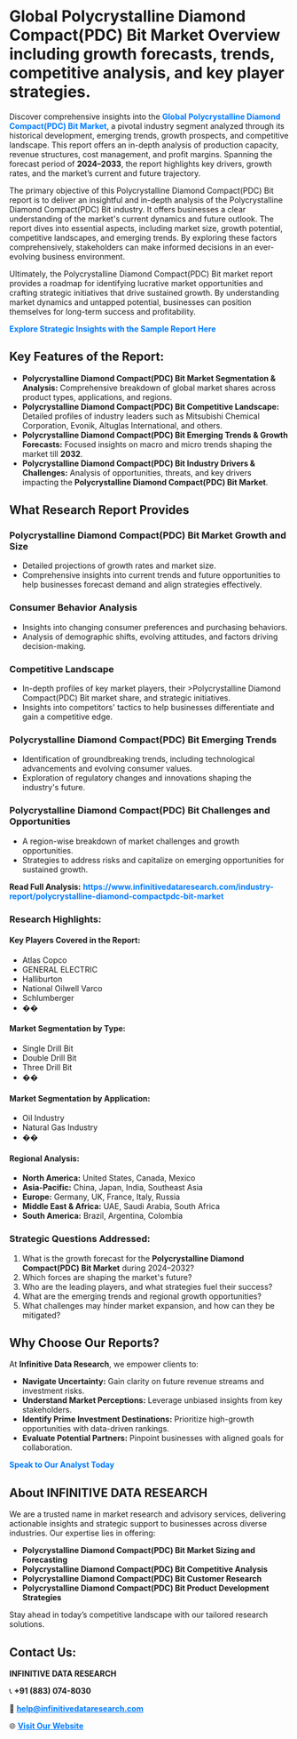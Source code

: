 <h1>Global Polycrystalline Diamond Compact(PDC) Bit Market Overview including growth forecasts, trends, competitive analysis, and key player strategies.</h1>
<p>
Discover comprehensive insights into the 
<a href="https://www.infinitivedataresearch.com/industry-report/polycrystalline-diamond-compactpdc-bit-market" rel="dofollow" style="color: #007BFF; text-decoration: none;"><strong>Global Polycrystalline Diamond Compact(PDC) Bit Market</strong></a>, a pivotal industry segment analyzed through its historical development, emerging trends, growth prospects, and competitive landscape. This report offers an in-depth analysis of production capacity, revenue structures, cost management, and profit margins. Spanning the forecast period of <strong>2024–2033</strong>, the report highlights key drivers, growth rates, and the market’s current and future trajectory.
</p>
<p>
The primary objective of this Polycrystalline Diamond Compact(PDC) Bit report is to deliver an insightful and in-depth analysis of the Polycrystalline Diamond Compact(PDC) Bit industry. It offers businesses a clear understanding of the market's current dynamics and future outlook. The report dives into essential aspects, including market size, growth potential, competitive landscapes, and emerging trends. By exploring these factors comprehensively, stakeholders can make informed decisions in an ever-evolving business environment.
</p>
<p>
Ultimately, the Polycrystalline Diamond Compact(PDC) Bit market report provides a roadmap for identifying lucrative market opportunities and crafting strategic initiatives that drive sustained growth. By understanding market dynamics and untapped potential, businesses can position themselves for long-term success and profitability.
</p>
<p>
<a href="https://www.infinitivedataresearch.com/request-sample/reportId=104810" style="color: #007BFF; text-decoration: none;"><strong>Explore Strategic Insights with the Sample Report Here</strong></a>
</p>

<h2>Key Features of the Report:</h2>
<ul>
<li><strong>Polycrystalline Diamond Compact(PDC) Bit Market Segmentation & Analysis:</strong> Comprehensive breakdown of global market shares across product types, applications, and regions.</li>
<li><strong>Polycrystalline Diamond Compact(PDC) Bit Competitive Landscape:</strong> Detailed profiles of industry leaders such as Mitsubishi Chemical Corporation, Evonik, Altuglas International, and others.</li>
<li><strong>Polycrystalline Diamond Compact(PDC) Bit Emerging Trends & Growth Forecasts:</strong> Focused insights on macro and micro trends shaping the market till <strong>2032</strong>.</li>
<li><strong>Polycrystalline Diamond Compact(PDC) Bit Industry Drivers & Challenges:</strong> Analysis of opportunities, threats, and key drivers impacting the <strong>Polycrystalline Diamond Compact(PDC) Bit Market</strong>.</li>
</ul>

<h2>What Research Report Provides</h2>
<h3>Polycrystalline Diamond Compact(PDC) Bit Market Growth and Size</h3>
<ul>
<li>Detailed projections of growth rates and market size.</li>
<li>Comprehensive insights into current trends and future opportunities to help businesses forecast demand and align strategies effectively.</li>
</ul>

<h3>Consumer Behavior Analysis</h3>
<ul>
<li>Insights into changing consumer preferences and purchasing behaviors.</li>
<li>Analysis of demographic shifts, evolving attitudes, and factors driving decision-making.</li>
</ul>

<h3>Competitive Landscape</h3>
<ul>
<li>In-depth profiles of key market players, their >Polycrystalline Diamond Compact(PDC) Bit market share, and strategic initiatives.</li>
<li>Insights into competitors' tactics to help businesses differentiate and gain a competitive edge.</li>
</ul>

<h3>Polycrystalline Diamond Compact(PDC) Bit Emerging Trends</h3>
<ul>
<li>Identification of groundbreaking trends, including technological advancements and evolving consumer values.</li>
<li>Exploration of regulatory changes and innovations shaping the industry's future.</li>
</ul>

<h3>Polycrystalline Diamond Compact(PDC) Bit Challenges and Opportunities</h3>
<ul>
<li>A region-wise breakdown of market challenges and growth opportunities.</li>
<li>Strategies to address risks and capitalize on emerging opportunities for sustained growth.</li>
</ul>
<p><strong>Read Full Analysis:</strong> <a href="https://www.infinitivedataresearch.com/industry-report/polycrystalline-diamond-compactpdc-bit-market" rel="dofollow" style="color: #007BFF; text-decoration: none;"><strong>https://www.infinitivedataresearch.com/industry-report/polycrystalline-diamond-compactpdc-bit-market</strong></a></p>
<h3>Research Highlights:</h3>
<h4>Key Players Covered in the Report:</h4>
<ul><li>Atlas Copco</li><li>GENERAL ELECTRIC</li><li>Halliburton</li><li>National Oilwell Varco</li><li>Schlumberger</li><li>��</li></ul>
<h4>Market Segmentation by Type:</h4>
<ul><li>Single Drill Bit</li><li>Double Drill Bit</li><li>Three Drill Bit</li><li>��</li></ul>
<h4>Market Segmentation by Application:</h4>
<ul><li>Oil Industry</li><li>Natural Gas Industry</li><li>��</li></ul>

<h4>Regional Analysis:</h4>
<ul>
<li><strong>North America:</strong> United States, Canada, Mexico</li>
<li><strong>Asia-Pacific:</strong> China, Japan, India, Southeast Asia</li>
<li><strong>Europe:</strong> Germany, UK, France, Italy, Russia</li>
<li><strong>Middle East & Africa:</strong> UAE, Saudi Arabia, South Africa</li>
<li><strong>South America:</strong> Brazil, Argentina, Colombia</li>
</ul>

<h3>Strategic Questions Addressed:</h3>
<ol>
<li>What is the growth forecast for the <strong>Polycrystalline Diamond Compact(PDC) Bit Market</strong> during 2024–2032?</li>
<li>Which forces are shaping the market's future?</li>
<li>Who are the leading players, and what strategies fuel their success?</li>
<li>What are the emerging trends and regional growth opportunities?</li>
<li>What challenges may hinder market expansion, and how can they be mitigated?</li>
</ol>

<h2>Why Choose Our Reports?</h2>
<p>At <strong>Infinitive Data Research</strong>, we empower clients to:</p>
<ul>
<li><strong>Navigate Uncertainty:</strong> Gain clarity on future revenue streams and investment risks.</li>
<li><strong>Understand Market Perceptions:</strong> Leverage unbiased insights from key stakeholders.</li>
<li><strong>Identify Prime Investment Destinations:</strong> Prioritize high-growth opportunities with data-driven rankings.</li>
<li><strong>Evaluate Potential Partners:</strong> Pinpoint businesses with aligned goals for collaboration.</li>
</ul>
<p><a href="https://www.infinitivedataresearch.com/industry-report/polycrystalline-diamond-compactpdc-bit-market" rel="dofollow" style="color: #007BFF; text-decoration: none;"><strong>Speak to Our Analyst Today</strong></a></p>

<h2>About INFINITIVE DATA RESEARCH</h2>
<p>We are a trusted name in market research and advisory services, delivering actionable insights and strategic support to businesses across diverse industries. Our expertise lies in offering:</p>
<ul>
<li><strong>Polycrystalline Diamond Compact(PDC) Bit Market Sizing and Forecasting</strong></li>
<li><strong>Polycrystalline Diamond Compact(PDC) Bit Competitive Analysis</strong></li>
<li><strong>Polycrystalline Diamond Compact(PDC) Bit Customer Research</strong></li>
<li><strong>Polycrystalline Diamond Compact(PDC) Bit Product Development Strategies</strong></li>
</ul>
<p>Stay ahead in today’s competitive landscape with our tailored research solutions.</p>

<h2>Contact Us:</h2>
<p><strong>INFINITIVE DATA RESEARCH</strong></p>
<p>📞 <strong>+91 (883) 074-8030</strong></p>
<p>📧 <strong><a href="mailto:help@infinitivedataresearch.com" style="color: #007BFF;">help@infinitivedataresearch.com</a></strong></p>
<p>🌐 <strong><a href="https://www.infinitivedataresearch.com" rel="dofollow" style="color: #007BFF;">Visit Our Website</a></strong></p>